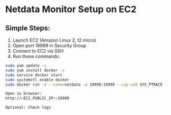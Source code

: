 
# Netdata Monitor Setup on EC2

## Simple Steps:

1. Launch EC2 (Amazon Linux 2, t2.micro)
2. Open port 19999 in Security Group
3. Connect to EC2 via SSH
4. Run these commands:

```bash
sudo yum update -y
sudo yum install docker -y
sudo service docker start
sudo systemctl enable docker
sudo docker run -d --name=netdata -p 19999:19999 --cap-add SYS_PTRACE --security-opt apparmor=unconfined netdata/netdata

Open in browser:
http://<EC2_PUBLIC_IP>:19999

Optional: Check logs
